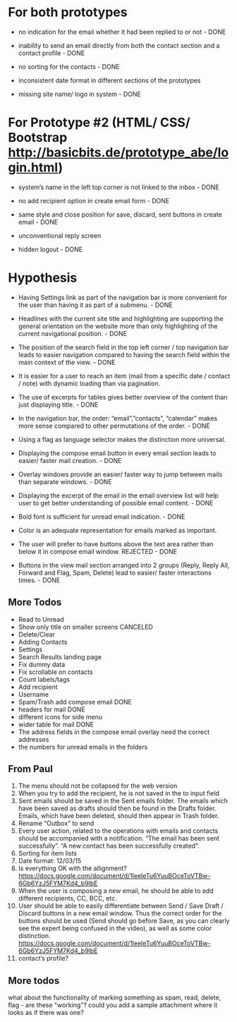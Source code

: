 # For both prototypes

* no indication for the email whether it had been replied to or not - DONE

* inability to send an email directly from both the contact section and a contact profile - DONE

* no sorting for the contacts - DONE

* inconsistent date format in different sections of the prototypes

* missing site name/ logo in system - DONE

# For Prototype #2​ (HTML/ CSS/ Bootstrap ​http://basicbits.de/prototype_abe/login.html)​ 

* system’s name in the left top corner is not linked to the inbox - DONE

* no add recipient option in create email form - DONE

* same style and close position for save, discard, sent buttons in create email - DONE

* unconventional reply screen 

* hidden logout - DONE

# Hypothesis 

* Having Settings link as part of the navigation bar is more convenient for the user than having it as part of a submenu. - DONE

* Headlines with the current site title and highlighting are supporting the general orientation on the website more than only highlighting of the current navigational position. - DONE

* The position of the search field in the top left corner / top navigation bar leads to easier navigation compared to having the search field within the main context of the view. - DONE

* It is easier for a user to reach an item (mail from a specific date / contact / note) with dynamic loading than via pagination.

* The use of excerpts for tables gives better overview of the content than just displaying title. - DONE

* In the navigation bar, the order: “email”,”contacts”, “calendar”
makes more sense compared to other permutations of the order. - DONE

* Using a flag as language selector makes the distinction more universal.

* Displaying the compose email button in every email section leads to easier/ faster mail creation. - DONE

* Overlay windows provide an easier/ faster way to jump between mails than separate windows. - DONE

* Displaying the excerpt of the email in the email overview list will help user to get better understanding of possible email content. - DONE

* Bold font is sufficient for unread email indication. - DONE

* Color is an adequate representation for emails marked as important.

* The user will prefer to have buttons above the text area rather than below it in compose email window. REJECTED - DONE

* Buttons in the view mail section arranged into 2 groups (Reply, Reply All, Forward and Flag, Spam, Delete) lead to easier/ faster interactions times. - DONE


## More Todos

* Read to Unread
* Show only title on smaller screens CANCELED
* Delete/Clear
* Adding Contacts
* Settings
* Search Results landing page
* Fix dummy data
* Fix scrollable on contacts
* Count labels/tags
* Add recipient
* Username
* Spam/Trash add compose email DONE
* headers for mail DONE
* different icons for side menu
* wider table for mail DONE
* The address fields in the compose email overlay need the correct addresses
* the numbers for unread emails in the folders

## From Paul

1. The menu should not be collapsed for the web version
2. When you try to add the recipient, he is not saved in the to input field
3. Sent emails should be saved in the Sent emails folder. The emails which have been saved as drafts should then be found in the Drafts folder. Emails, which have been deleted, should then appear in Trash folder.
4. Rename “Outbox” to send
5. Every user action, related to the operations with emails and contacts should be accompanied with a notification. “The email has been sent successfully”. “A new contact has been successfully created”.
6. Sorting for item lists
7. Date format: 12/03/15
8. Is everything OK with the allignment?
https://docs.google.com/document/d/1leeIeTu6YuuBOceToVTBw-6Gb6YzJ5FYM7Kd4_b9lbE
9. When the user is composing a new email, he should be able to add different recipients, CC, BCC, etc.
10. User should be able to easily differentiate between Send / Save Draft / Discard buttons in a new email window. Thus the correct order for the buttons should be used (Send should go before Save, as you can clearly see the expert being confused in the video), as well as some color distinction.
https://docs.google.com/document/d/1leeIeTu6YuuBOceToVTBw-6Gb6YzJ5FYM7Kd4_b9lbE
11. contact’s profile?

## More todos

what about the functionality of marking something as spam, read, delete, flag - are these "working"?
could you add a sample attachment where it looks as if there was one?

